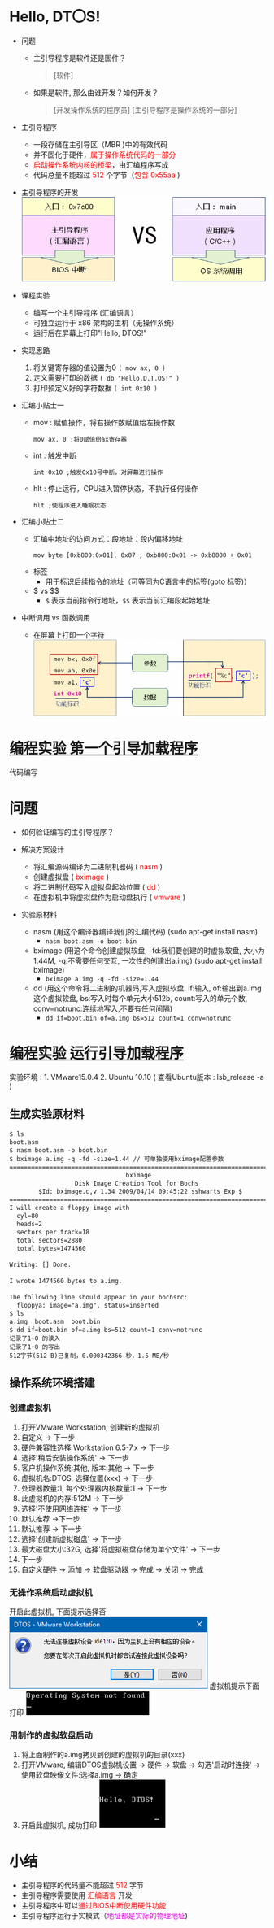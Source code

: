 # Hello, DT〇S!
- 问题
    - 主引导程序是软件还是固件？
        > [软件]
    - 如果是软件, 那么由谁开发？如何开发？
        > [开发操作系统的程序员] [主引导程序是操作系统的一部分]

- 主引导程序
    - 一段存储在主引导区（MBR )中的有效代码
    - 并不固化于硬件，<font color=red>属于操作系统代码的一部分</font>
    - <font color=red>启动操作系统内核的桥梁</font>，由汇编程序写成
    - 代码总量不能超过 <font color=red>512</font> 个字节（<font color=red>包含 0x55aa</font> )

- 主引导程序的开发
    ![](_v_images_002/1.png)

- 课程实验
    - 编写一个主引导程序 (汇编语言）
    - 可独立运行于 x86 架构的主机（无操作系统）
    - 运行后在屏幕上打印"Hello, DTOS!"

- 实现思路
    1. 将关键寄存器的值设置为0 `( mov ax, 0 )`
    2. 定义需要打印的数据 `( db "Hello,D.T.OS!" )`
    3. 打印预定义好的字符数据 `( int 0x10 )`

- 汇编小贴士一
    - mov : 赋值操作，将右操作数赋值给左操作数
        ```x86asm
        mov ax, 0 ;将0赋值绐ax寄存器
        ```
    - int : 触发中断
        ```x86asm
        int 0x10 ;触发0x10号中断，对屏幕进行操作
        ```
    - hlt : 停止运行，CPU进入暂停状态，不执行任何操作
        ```x86asm
        hlt ;使程序进入睡眠状态
        ```

- 汇编小贴士二
    - 汇编中地址的访问方式：段地址：段内偏移地址
        ```x86asm
        mov byte [0xb800:0x01], 0x07 ; 0xb800:0x01 -> 0xb8000 + 0x01
        ```
    - 标签
        - 用于标识后续指令的地址（可等同为C语言中的标签(goto 标签)）
    -  $ vs $$
        - `$` 表示当前指令行地址，`$$` 表示当前汇编段起始地址

- 中断调用 vs 函数调用
    - 在屏幕上打印一个字符
    ![](_v_images_002/2.png)

# [<u>编程实验 第一个引导加载程序</u>](code/002_Hello_DTOS)
代码编写

# 问题
- 如何验证编写的主引导程序？

- 解决方案设计
    - 将汇编源码编译为二进制机器码 ( <font color=red>nasm</font> )
    - 创建虚拟盘 ( <font color=red>bximage</font> )
    - 将二进制代码写入虚拟盘起始位置 ( <font color=red>dd</font> )
    - 在虚拟机中将虚拟盘作为启动盘执行 ( <font color=red>vmware</font> )

- 实验原材料
    - nasm (用这个编译器编译我们的汇编代码) (sudo apt-get install nasm)
        - `nasm boot.asm -o boot.bin`
    - bximage (用这个命令创建虚拟软盘, -fd:我们要创建的时虚拟软盘, 大小为1.44M, -q:不需要任何交互, 一次性的创建出a.img) (sudo apt-get install bximage)
        - `bximage a.img -q -fd -size=1.44`
    - dd (用这个命令将二进制的机器码,写入虚拟软盘, if:输入, of:输出到a.img这个虚拟软盘, bs:写入时每个单元大小512b, count:写入的单元个数, conv=notrunc:连续地写入,不要有任何间隔)
        - `dd if=boot.bin of=a.img bs=512 count=1 conv=notrunc`

# [<u>编程实验 运行引导加载程序</u>](code/002_Hello_DTOS)
实验环境 :
    1. VMware15.0.4
    2. Ubuntu 10.10 ( 查看Ubuntu版本 : lsb_release -a )
## 生成实验原材料

```
$ ls
boot.asm
$ nasm boot.asm -o boot.bin
$ bximage a.img -q -fd -size=1.44 // 可单独使用bximage配置参数
========================================================================
                                bximage
                  Disk Image Creation Tool for Bochs
        $Id: bximage.c,v 1.34 2009/04/14 09:45:22 sshwarts Exp $
========================================================================
I will create a floppy image with
  cyl=80
  heads=2
  sectors per track=18
  total sectors=2880
  total bytes=1474560

Writing: [] Done.

I wrote 1474560 bytes to a.img.

The following line should appear in your bochsrc:
  floppya: image="a.img", status=inserted
$ ls
a.img  boot.asm  boot.bin
$ dd if=boot.bin of=a.img bs=512 count=1 conv=notrunc
记录了1+0 的读入
记录了1+0 的写出
512字节(512 B)已复制，0.000342366 秒，1.5 MB/秒
```

## 操作系统环境搭建
### 创建虚拟机
1. 打开VMware Workstation, 创建新的虚拟机
2. 自定义 -> 下一步
3. 硬件兼容性选择 Workstation 6.5-7.x -> 下一步
4. 选择'稍后安装操作系统' -> 下一步
5. 客户机操作系统:其他, 版本:其他 -> 下一步
6. 虚拟机名:DTOS, 选择位置(xxx) -> 下一步
7. 处理器数量:1, 每个处理器内核数量:1 -> 下一步
8. 此虚拟机的内存:512M -> 下一步
9. 选择'不使用网络连接' -> 下一步
10. 默认推荐 ->下一步
11. 默认推荐 -> 下一步
12. 选择'创建新虚拟磁盘' -> 下一步
13. 最大磁盘大小:32G, 选择'将虚拟磁盘存储为单个文件' -> 下一步
14. 下一步
15. 自定义硬件 -> 添加 -> 软盘驱动器 -> 完成 -> 关闭 -> 完成
### 无操作系统启动虚拟机
开启此虚拟机, 下面提示选择否
![](_v_images_002/e1.png)
虚拟机提示下面打印
![](_v_images_002/e2.png)
### 用制作的虚拟软盘启动
1. 将上面制作的a.img拷贝到创建的虚拟机的目录(xxx)
2. 打开VMware, 编辑DTOS虚拟机设置 -> 硬件 -> 软盘 -> 勾选'启动时连接' -> 使用软盘映像文件:选择a.img -> 确定
3. 开启此虚拟机, 成功打印
![](_v_images_002/e3.png)

# 小结
- 主引导程序的代码量不能超过 <font color=red>512</font> 字节
- 主引导程序需要使用 <font color=red>汇编语言</font> 开发
- 主引导程序中可以<font color=red>通过BIOS中断使用硬件功能</font>
- 主引导程序运行于实模式（<font color=#d0d>地址都是实际的物理地址</font>)
